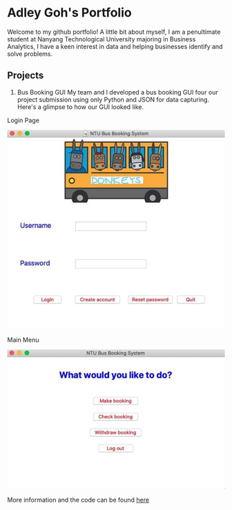 # Adley Goh's Portfolio

Welcome to my github portfolio! A little bit about myself, I am a penultimate student at Nanyang Technological University majoring in Business Analytics, I have a keen interest in data and helping businesses identify and solve problems. 

## Projects

1. Bus Booking GUI 
My team and I developed a bus booking GUI four our project submission using only Python and JSON for data capturing. Here's a glimpse to how our GUI looked like.

Login Page

![main](/images/main.jpg)

Main Menu

![menu](/images/main_menu.jpg)

More information and the code can be found [here](https://github.com/yeldaaa/Bus-Booking-GUI)

